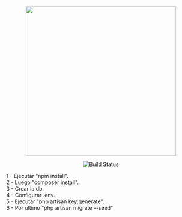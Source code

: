 <p align="center"><a href="https://laravel.com" target="_blank"><img src="https://raw.githubusercontent.com/laravel/art/master/logo-lockup/5%20SVG/2%20CMYK/1%20Full%20Color/laravel-logolockup-cmyk-red.svg" width="400"></a></p>

<p align="center">
<a href="https://travis-ci.org/laravel/framework"><img src="https://travis-ci.org/laravel/framework.svg" alt="Build Status"></a>
</p>

1 - Ejecutar "npm install". <br>
2 - Luego "composer install". <br>
3 - Crear la db. <br>
4 - Configurar .env. <br>
5 - Ejecutar "php artisan key:generate". <br>
6 - Por ultimo "php artisan migrate --seed"
